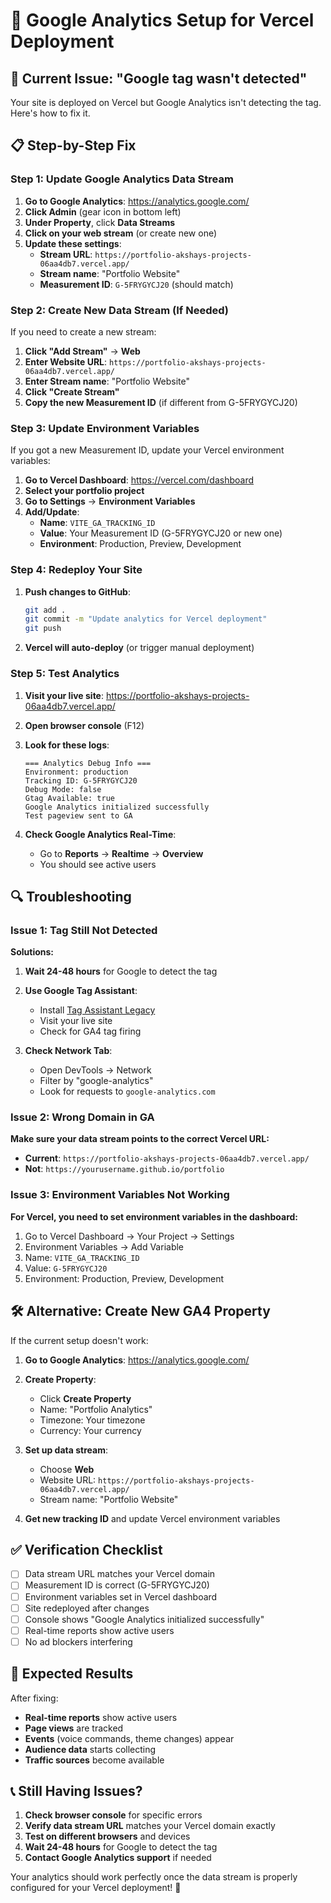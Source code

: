 # 🔧 Google Analytics Setup for Vercel Deployment

## 🚨 **Current Issue: "Google tag wasn't detected"**

Your site is deployed on Vercel but Google Analytics isn't detecting the tag. Here's how to fix it.

## 📋 **Step-by-Step Fix**

### **Step 1: Update Google Analytics Data Stream**

1. **Go to Google Analytics**: https://analytics.google.com/
2. **Click Admin** (gear icon in bottom left)
3. **Under Property**, click **Data Streams**
4. **Click on your web stream** (or create new one)
5. **Update these settings**:
   - **Stream URL**: `https://portfolio-akshays-projects-06aa4db7.vercel.app/`
   - **Stream name**: "Portfolio Website"
   - **Measurement ID**: `G-5FRYGYCJ20` (should match)

### **Step 2: Create New Data Stream (If Needed)**

If you need to create a new stream:

1. **Click "Add Stream"** → **Web**
2. **Enter Website URL**: `https://portfolio-akshays-projects-06aa4db7.vercel.app/`
3. **Enter Stream name**: "Portfolio Website"
4. **Click "Create Stream"**
5. **Copy the new Measurement ID** (if different from G-5FRYGYCJ20)

### **Step 3: Update Environment Variables**

If you got a new Measurement ID, update your Vercel environment variables:

1. **Go to Vercel Dashboard**: https://vercel.com/dashboard
2. **Select your portfolio project**
3. **Go to Settings** → **Environment Variables**
4. **Add/Update**:
   - **Name**: `VITE_GA_TRACKING_ID`
   - **Value**: Your Measurement ID (G-5FRYGYCJ20 or new one)
   - **Environment**: Production, Preview, Development

### **Step 4: Redeploy Your Site**

1. **Push changes to GitHub**:
   ```bash
   git add .
   git commit -m "Update analytics for Vercel deployment"
   git push
   ```

2. **Vercel will auto-deploy** (or trigger manual deployment)

### **Step 5: Test Analytics**

1. **Visit your live site**: https://portfolio-akshays-projects-06aa4db7.vercel.app/
2. **Open browser console** (F12)
3. **Look for these logs**:
   ```
   === Analytics Debug Info ===
   Environment: production
   Tracking ID: G-5FRYGYCJ20
   Debug Mode: false
   Gtag Available: true
   Google Analytics initialized successfully
   Test pageview sent to GA
   ```

4. **Check Google Analytics Real-Time**:
   - Go to **Reports** → **Realtime** → **Overview**
   - You should see active users

## 🔍 **Troubleshooting**

### **Issue 1: Tag Still Not Detected**

**Solutions:**
1. **Wait 24-48 hours** for Google to detect the tag
2. **Use Google Tag Assistant**:
   - Install [Tag Assistant Legacy](https://chrome.google.com/webstore/detail/tag-assistant-legacy-by-g/kejbdjndbnbjgmefkgdddjlbokphdefk)
   - Visit your live site
   - Check for GA4 tag firing

3. **Check Network Tab**:
   - Open DevTools → Network
   - Filter by "google-analytics"
   - Look for requests to `google-analytics.com`

### **Issue 2: Wrong Domain in GA**

**Make sure your data stream points to the correct Vercel URL:**
- **Current**: `https://portfolio-akshays-projects-06aa4db7.vercel.app/`
- **Not**: `https://yourusername.github.io/portfolio`

### **Issue 3: Environment Variables Not Working**

**For Vercel, you need to set environment variables in the dashboard:**
1. Go to Vercel Dashboard → Your Project → Settings
2. Environment Variables → Add Variable
3. Name: `VITE_GA_TRACKING_ID`
4. Value: `G-5FRYGYCJ20`
5. Environment: Production, Preview, Development

## 🛠 **Alternative: Create New GA4 Property**

If the current setup doesn't work:

1. **Go to Google Analytics**: https://analytics.google.com/
2. **Create Property**:
   - Click **Create Property**
   - Name: "Portfolio Analytics"
   - Timezone: Your timezone
   - Currency: Your currency

3. **Set up data stream**:
   - Choose **Web**
   - Website URL: `https://portfolio-akshays-projects-06aa4db7.vercel.app/`
   - Stream name: "Portfolio Website"

4. **Get new tracking ID** and update Vercel environment variables

## ✅ **Verification Checklist**

- [ ] Data stream URL matches your Vercel domain
- [ ] Measurement ID is correct (G-5FRYGYCJ20)
- [ ] Environment variables set in Vercel dashboard
- [ ] Site redeployed after changes
- [ ] Console shows "Google Analytics initialized successfully"
- [ ] Real-time reports show active users
- [ ] No ad blockers interfering

## 🎯 **Expected Results**

After fixing:
- **Real-time reports** show active users
- **Page views** are tracked
- **Events** (voice commands, theme changes) appear
- **Audience data** starts collecting
- **Traffic sources** become available

## 📞 **Still Having Issues?**

1. **Check browser console** for specific errors
2. **Verify data stream URL** matches your Vercel domain exactly
3. **Test on different browsers** and devices
4. **Wait 24-48 hours** for Google to detect the tag
5. **Contact Google Analytics support** if needed

Your analytics should work perfectly once the data stream is properly configured for your Vercel deployment! 🚀 